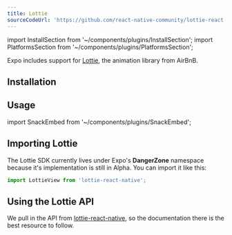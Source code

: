 ```yaml
---
title: Lottie
sourceCodeUrl: 'https://github.com/react-native-community/lottie-react-native'
---
```


import InstallSection from '~/components/plugins/InstallSection';
import PlatformsSection from '~/components/plugins/PlatformsSection';

Expo includes support for [Lottie](https://airbnb.design/lottie/), the animation library from AirBnB.

<PlatformsSection android emulator ios simulator />

## Installation

<InstallSection packageName="lottie-react-native" href="https://github.com/react-native-community/lottie-react-native" />

## Usage

import SnackEmbed from '~/components/plugins/SnackEmbed';

<SnackEmbed snackId="@documentation/lottie-example" />

## Importing Lottie

The Lottie SDK currently lives under Expo's **DangerZone** namespace because it's implementation is still in Alpha. You can import it like this:

```javascript
import LottieView from 'lottie-react-native';
```

## Using the Lottie API

We pull in the API from [lottie-react-native](https://github.com/airbnb/lottie-react-native#basic-usage), so the documentation there is the best resource to follow.
